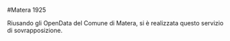 #Matera 1925

Riusando gli OpenData del Comune di Matera, si è realizzata questo servizio di sovrapposizione.
